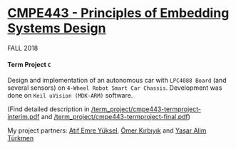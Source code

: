 # [CMPE443 - Principles of Embedding Systems Design](https://www.cmpe.boun.edu.tr/courses/cmpe443/2018/fall)
FALL 2018


#### Term Project `C`
Design and implementation of an autonomous car with `LPC4088 Board` (and several sensors) on `4-Wheel Robot Smart Car Chassis`. Development was done on `Keil uVision (MDK-ARM)` software.

(Find detailed description in [/term_project/cmpe443-termproject-interim.pdf](/cmpe443/cmpe443-termproject-interim.pdf) and [/term_project/cmpe443-termproject-final.pdf](/cmpe443/cmpe443-termproject-final.pdf))
  
My project partners: [Atıf Emre Yüksel](https://github.com/atifemreyuksel), [Ömer Kırbıyık](https://github.com/kirbiyik) and [Yaşar Alim Türkmen](https://github.com/alimturkmen)
